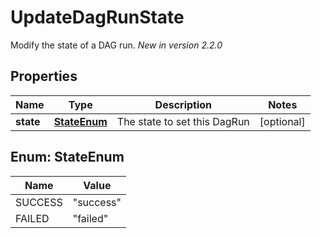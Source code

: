

# UpdateDagRunState

Modify the state of a DAG run.  *New in version 2.2.0* 

## Properties

Name | Type | Description | Notes
------------ | ------------- | ------------- | -------------
**state** | [**StateEnum**](#StateEnum) | The state to set this DagRun |  [optional]



## Enum: StateEnum

Name | Value
---- | -----
SUCCESS | &quot;success&quot;
FAILED | &quot;failed&quot;



